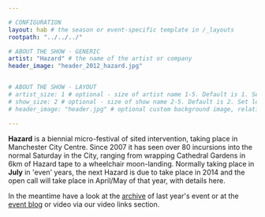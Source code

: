 ```yaml
---

# CONFIGURATION
layout: hab # the season or event-specific template in /_layouts
rootpath: "../../../"

# ABOUT THE SHOW - GENERIC
artist: "Hazard" # the name of the artist or company
header_image: "header_2012_hazard.jpg"   


# ABOUT THE SHOW - LAYOUT
# artist_size: 1 # optional - size of artist name 1-5. Default is 1. Set longer names to lower values
# show_size: 2 # optional - size of show name 2-5. Default is 2. Set longer names to lower values
# header_image: "header.jpg" # optional custom background image, relative to current page

---
```


**Hazard** is a biennial micro-festival of sited intervention, taking place in Manchester City Centre.  Since 2007 it has seen over 80 incursions into the normal Saturday in the City, ranging from wrapping Cathedral Gardens in 6km of Hazard tape to a wheelchair moon-landing. Normally taking place in **July** in 'even' years, the next Hazard is due to take place in 2014 and the open call will take place in April/May of that year, with details here.

In the meantime have a look at the [archive](/archive/2012-hazard) of last year's event or at the [event blog](http://hazardmcr.posterous.com) or video via our video links section.
